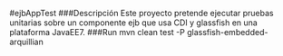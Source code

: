 #ejbAppTest
###Descripción
Este proyecto pretende ejecutar pruebas unitarias sobre un componente ejb que usa CDI y glassfish en una plataforma JavaEE7.
###Run
mvn clean test -P glassfish-embedded-arquillian
